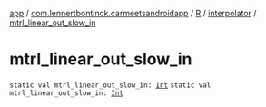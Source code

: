 [app](../../../index.md) / [com.lennertbontinck.carmeetsandroidapp](../../index.md) / [R](../index.md) / [interpolator](index.md) / [mtrl_linear_out_slow_in](./mtrl_linear_out_slow_in.md)

# mtrl_linear_out_slow_in

`static val mtrl_linear_out_slow_in: `[`Int`](https://kotlinlang.org/api/latest/jvm/stdlib/kotlin/-int/index.html)
`static val mtrl_linear_out_slow_in: `[`Int`](https://kotlinlang.org/api/latest/jvm/stdlib/kotlin/-int/index.html)